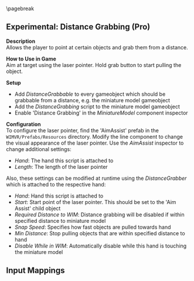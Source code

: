 
\pagebreak

## Experimental: Distance Grabbing (Pro)

<!-- TODO: Add image -->

**Description**  
Allows the player to point at certain objects and grab them from a distance.

**How to Use in Game**  
Aim at target using the laser pointer. Hold grab button to start pulling the object.

**Setup**  

- Add *DistanceGrabbable* to every gameobject which should be grabbable from a distance, e.g. the miniature model gameobject
- Add the *DistanceGrabbing* script to the miniature model gameobject
- Enable 'Distance Grabbing' in the *MiniatureModel* component inspector

**Configuration**  
To configure the laser pointer, find the 'AimAssist' prefab in the ```WIMVR/Prefabs/Resources``` directory. Modify the line component to change the visual appearance of the laser pointer. Use the *AimAssist* inspector to change additional settings:

- *Hand*: The hand this script is attached to
- *Length*: The length of the laser pointer

Also, these settings can be modified at runtime using the *DistanceGrabber* which is attached to the respective hand:

- *Hand*: Hand this script is attached to
- *Start*: Start point of the laser pointer. This should be set to the 'Aim Assist' child object
- *Required Distance to WIM*: Distance grabbing will be disabled if within specified distance to miniature model
- *Snap Speed*: Specifies how fast objects are pulled towards hand
- *Min Distance*: Stop pulling objects that are within specified distance to hand
- *Disable While in WIM*: Automatically disable while this hand is touching the miniature model

**Input Mappings**  
 -
